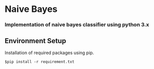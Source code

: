 # Naive Bayes #

### Implementation of naive bayes classifier using python 3.x 


## Environment Setup ##

Installation of required packages using pip. 

``` Terminal
$pip install -r requirement.txt
```


